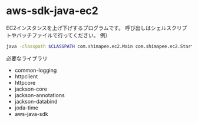 aws-sdk-java-ec2
================

EC2インスタンスを上げ下げするプログラムです。
呼び出しはシェルスクリプトやバッチファイルで行ってください。
例）
```Bash
java -classpath $CLASSPATH com.shimapee.ec2.Main com.shimapee.ec2.StartInstance
```

必要なライブラリ
- common-logging
- httpclient
- httpcore
- jackson-core
- jackson-annotations
- jackson-databind
- joda-time
- aws-java-sdk
